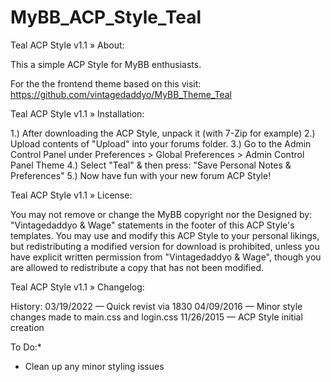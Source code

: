 # MyBB_ACP_Style_Teal

Teal ACP Style v1.1
» About:

This a simple ACP Style for MyBB enthusiasts.

For the the frontend theme based on this visit: https://github.com/vintagedaddyo/MyBB_Theme_Teal

Teal ACP Style v1.1
» Installation:

1.) After downloading the ACP Style, unpack it (with 7-Zip for example)
2.) Upload contents of "Upload" into your forums folder.
3.) Go to the Admin Control Panel under Preferences > Global Preferences > Admin Control Panel Theme
4.) Select "Teal" & then press: "Save Personal Notes & Preferences"
5.) Now have fun with your new forum ACP Style!

Teal ACP Style v1.1
» License:

You may not remove or change the MyBB copyright nor the Designed by: "Vintagedaddyo & Wage" statements in the footer of this ACP Style's templates. You may use and modify this ACP Style to your personal likings, but redistributing a modified version for download is prohibited, unless you have explicit written permission from "Vintagedaddyo & Wage", though you are allowed to redistribute a copy that has not been modified.

Teal ACP Style v1.1
» Changelog:

History:
03/19/2022 — Quick revist via 1830
04/09/2016 — Minor style changes made to main.css and login.css
11/26/2015 — ACP Style initial creation

To Do:*
* Clean up any minor styling issues
